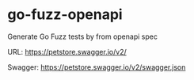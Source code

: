 # go-fuzz-openapi
Generate Go Fuzz tests by from openapi spec 

 
URL: https://petstore.swagger.io/v2/

Swagger: https://petstore.swagger.io/v2/swagger.json